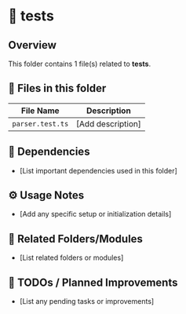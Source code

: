 # 📂 __tests__

## Overview
This folder contains 1 file(s) related to __tests__.

## 📄 Files in this folder

| File Name | Description |
|-----------|-------------|
| `parser.test.ts` | [Add description] |

## 🔗 Dependencies
- [List important dependencies used in this folder]

## ⚙️ Usage Notes
- [Add any specific setup or initialization details]

## 🔄 Related Folders/Modules
- [List related folders or modules]

## 🚧 TODOs / Planned Improvements
- [List any pending tasks or improvements]
